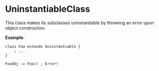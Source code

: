 # UninstantiableClass

This class makes its subclasses uninstantiable by throwing an error upon object construction.

**Example**:

```ahk
class Foo extends Uninstantiable {
    ; ...
}

FooObj := Foo() ; Error!
```
